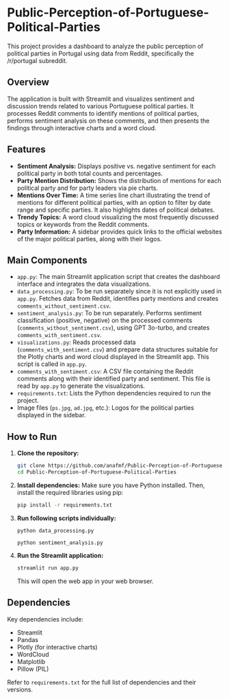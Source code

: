 # Public-Perception-of-Portuguese-Political-Parties

This project provides a dashboard to analyze the public perception of political parties in Portugal using data from Reddit, specifically the /r/portugal subreddit.

## Overview

The application is built with Streamlit and visualizes sentiment and discussion trends related to various Portuguese political parties. It processes Reddit comments to identify mentions of political parties, performs sentiment analysis on these comments, and then presents the findings through interactive charts and a word cloud.

## Features

*   **Sentiment Analysis:** Displays positive vs. negative sentiment for each political party in both total counts and percentages.
*   **Party Mention Distribution:** Shows the distribution of mentions for each political party and for party leaders via pie charts.
*   **Mentions Over Time:** A time series line chart illustrating the trend of mentions for different political parties, with an option to filter by date range and specific parties. It also highlights dates of political debates.
*   **Trendy Topics:** A word cloud visualizing the most frequently discussed topics or keywords from the Reddit comments.
*   **Party Information:** A sidebar provides quick links to the official websites of the major political parties, along with their logos.

## Main Components

*   `app.py`: The main Streamlit application script that creates the dashboard interface and integrates the data visualizations.
*   `data_processing.py`: To be run separately since it is not explicitly used in `app.py`. Fetches data from Reddit, identifies party mentions and creates `comments_without_sentiment.csv`.
*   `sentiment_analysis.py`: To be run separately. Performs sentiment classification (positive, negative) on the processed comments (`comments_without_sentiment.csv`), using GPT 3o-turbo, and creates `comments_with_sentiment.csv`.
*   `visualizations.py`: Reads processed data (`comments_with_sentiment.csv`) and prepare data structures suitable for the Plotly charts and word cloud displayed in the Streamlit app. This script is called in `app.py`.
*   `comments_with_sentiment.csv`: A CSV file containing the Reddit comments along with their identified party and sentiment. This file is read by `app.py` to generate the visualizations.
*   `requirements.txt`: Lists the Python dependencies required to run the project.
*   Image files (`ps.jpg`, `ad.jpg`, etc.): Logos for the political parties displayed in the sidebar.

## How to Run

1.  **Clone the repository:**
    ```bash
    git clone https://github.com/anafmf/Public-Perception-of-Portuguese-Political-Parties.git
    cd Public-Perception-of-Portuguese-Political-Parties
    ```
2.  **Install dependencies:**
    Make sure you have Python installed. Then, install the required libraries using pip:
    ```bash
    pip install -r requirements.txt
    ```
3. **Run following scripts individually:**
    ```
    python data_processing.py
    ```
    ```
    python sentiment_analysis.py
    ```
3.  **Run the Streamlit application:**
    ```bash
    streamlit run app.py
    ```
    This will open the web app in your web browser.

## Dependencies

Key dependencies include:

*   Streamlit
*   Pandas
*   Plotly (for interactive charts)
*   WordCloud
*   Matplotlib
*   Pillow (PIL)

Refer to `requirements.txt` for the full list of dependencies and their versions.
